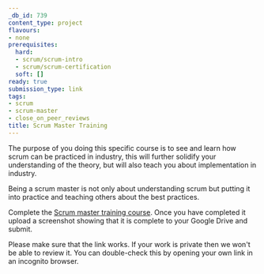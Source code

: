 ```yaml
---
_db_id: 739
content_type: project
flavours:
- none
prerequisites:
  hard:
  - scrum/scrum-intro
  - scrum/scrum-certification
  soft: []
ready: true
submission_type: link
tags:
- scrum
- scrum-master
- close_on_peer_reviews
title: Scrum Master Training
---
```


The purpose of you doing this specific course is to see and learn how scrum can be practiced in industry, this will further solidify your understanding of the theory, but will also teach you about implementation in industry.

Being a scrum master is not only about understanding scrum but putting it into practice and teaching others about the best practices. 

Complete the [Scrum master training course](https://www.udemy.com/course/scrum-master-training/). Once you have completed it upload a screenshot showing that it is complete to your Google Drive and submit.

Please make sure that the link works. If your work is private then we won't be able to review it. You can double-check this by opening your own link in an incognito browser.